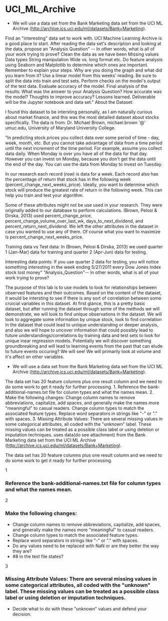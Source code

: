 # UCI_ML_Archive
- We will use a data set from the Bank Marketing data set from the UCI ML Archive (http://archive.ics.uci.edu/ml/datasets/Bank+Marketing).  

Find an "interesting" data set to work with. UCI Machine Learning Archive is a good place to start. After reading the data set's description and looking at the data, propose an "Analysis Question" -- In other words, what is all of your work trying to prove? Clean the data as we have been Missing values Data types String manipulation Wide vs. long format etc. Do feature analysis using Seaborn and Matplotlib to determine which ones are important. Remember to explain your steps. Why are you doing the graph and what did you learn from it? Use a linear model from this weeks' reading. Be sure to split the data into train and test sets. Perform checks on the model's output of the test data. Evaluate accuracy of the model. Final analysis of the results: What was the answer to your Analysis Question? How accurate was the model? Thoughts to improve accuracy? Lessons learned. Deliverable will be the Jupyter notebook and data set."
About the Dataset:

I found this dataset to be intersting personally, as I am naturally curious about market finance, and this was the most detailed dataset about stocks specifically. The data is from: Dr. Michael Brown, michael.brown '@' umuc.edu, University of Maryland University College.

"In predicting stock prices you collect data over some period of time - day, week, month, etc. But you cannot take advantage of data from a time period until the next increment of the time period. For example, assume you collect data daily. When Monday is over you have all of the data for that day. However you can invest on Monday, because you don't get the data until the end of the day. You can use the data from Monday to invest on Tuesday.

In our research each record (row) is data for a week. Each record also has the percentage of return that stock has in the following week (percent_change_next_weeks_price). Ideally, you want to determine which stock will produce the greatest rate of return in the following week. This can help you train and test your algorithm.

Some of these attributes might not be use used in your research. They were originally added to our database to perform calculations. (Brown, Pelosi & Dirska, 2013) used percent_change_price, percent_change_volume_over_last_wk, days_to_next_dividend, and percent_return_next_dividend. We left the other attributes in the dataset in case you wanted to use any of them. Of course what you want to maximize is percent_change_next_weeks_price.

Training data vs Test data: In (Brown, Pelosi & Dirska, 2013) we used quarter 1 (Jan-Mar) data for training and quarter 2 (Apr-Jun) data for testing.

Interesting data points: If you use quarter 2 data for testing, you will notice something interesting in the week ending 5/27/2011 every Dow Jones Index stock lost money"
"Analysis_Question"-- In other words, what is all of your work trying to prove?

The purpose of this lab is to use models to look for relationships between observed features and their outcomes. Based on the content of the dataset, it would be intersting to see if there is any sort of correlation between some cruicial variables in this dataset. At first glance, this is a pretty basic dataset, but after running the dataset through some of the methods we will demonstrate, we will look to find unique observations in the dataset. We will look to aggregate some information by unique stock, look to find correlation in the dataset that could lead to uniique understanding or deeper analysis, and also we will hope to uncover information that could possibly lead to future understandings/correlations by training data and test sets to look for unique inear regression models. Potentially we will discover something groundbreaking and will lead to learning events from the past that can elude to future events occuring? We will see! We will primarily look at volume and it's affect on other variables.

- We will use a data set from the Bank Marketing data set from the UCI ML Archive (http://archive.ics.uci.edu/ml/datasets/Bank+Marketing).  


The data set has 20 feature columns plus one result column and we need to do some work to get it ready for further processing.  1. Reference the bank-additional-names.txt file for column types and what the names mean.  2. Make the following changes: Change column names to remove abbreviations, capitalize, add spaces, and generally make the names more "meaningful" to casual readers. Change column types to match the associated feature types. Replace word separators in strings like "-" or "." with spaces. 3. Missing Attribute Values: There are several missing values in some categorical attributes, all coded with the "unknown" label. These missing values can be treated as a possible class label or using deletion or imputation techniques.
uses data(do see attachment) from the Bank Marketing data set from the UCI ML Archive (http://archive.ics.uci.edu/ml/datasets/Bank+Marketing).

The data set has 20 feature columns plus one result column and we need to do some work to get it ready for further processing.

1
### Reference the bank-additional-names.txt file for column types and what the names mean.

2
### Make the following changes:

- Change column names to remove abbreviations, capitalize, add spaces, and generally make the names more "meaningful" to casual readers.
- Change column types to match the associated feature types.
- Replace word separators in strings like "-" or "." with spaces.
- Do any values need to be replaced with NaN or are they better the way they are?
- #8 in the text file states?

3
### Missing Attribute Values: There are several missing values in some categorical attributes, all coded with the "unknown" label. These missing values can be treated as a possible class label or using deletion or imputation techniques.

- Decide what to do with these "unknown" values and defend your decision.

